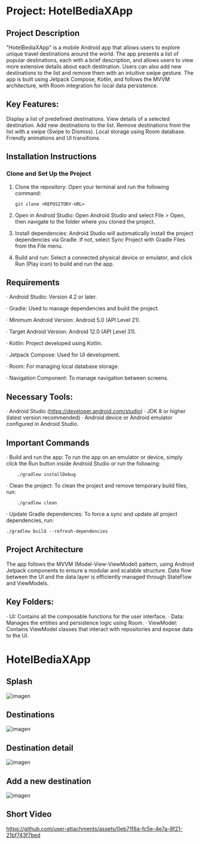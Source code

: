 # Project: HotelBediaXApp

## Project Description

"HotelBediaXApp" is a mobile Android app that allows users to explore unique travel destinations around the world. The app presents a list of popular destinations, each with a brief description, and allows users to view more extensive details about each destination. Users can also add new destinations to the list and remove them with an intuitive swipe gesture. The app is built using Jetpack Compose, Kotlin, and follows the MVVM architecture, with Room integration for local data persistence.

## Key Features:
    
Display a list of predefined destinations.
View details of a selected destination.
Add new destinations to the list.
Remove destinations from the list with a swipe (Swipe to Dismiss).
Local storage using Room database.
Friendly animations and UI transitions.

## Installation Instructions
### Clone and Set Up the Project

1.	Clone the repository: Open your terminal and run the following command:

        git clone <REPOSITORY-URL>

2.	Open in Android Studio: Open Android Studio and select File > Open, then navigate to the folder where you cloned the project.

3.	 Install dependencies: Android Studio will automatically install the project dependencies via Gradle. If not, select Sync Project with Gradle Files from the File menu.

4.	 Build and run: Select a connected physical device or emulator, and click Run (Play icon) to build and run the app.

## Requirements

·	Android Studio: Version 4.2 or later.

·	Gradle: Used to manage dependencies and build the project.

·	Minimum Android Version: Android 5.0 (API Level 21).

·	Target Android Version: Android 12.0 (API Level 31).

·	Kotlin: Project developed using Kotlin.

·	Jetpack Compose: Used for UI development.

·	Room: For managing local database storage.

·	Navigation Component: To manage navigation between screens.

## Necessary Tools:

·	 Android Studio (https://developer.android.com/studio)
·	JDK 8 or higher (latest version recommended)
·	Android device or Android emulator configured in Android Studio.

## Important Commands

·	 Build and run the app: To run the app on an emulator or device, simply click the Run button inside Android Studio or run the following:

        ./gradlew installDebug

·	Clean the project: To clean the project and remove temporary build files, run:

        ./gradlew clean
        
·	Update Gradle dependencies: To force a sync and update all project dependencies, run:

    ./gradlew build --refresh-dependencies

## Project Architecture

The app follows the MVVM (Model-View-ViewModel) pattern, using Android Jetpack components to ensure a modular and scalable structure. Data flow between the UI and the data layer is efficiently managed through StateFlow and ViewModels.

## Key Folders:

·	 UI: Contains all the composable functions for the user interface.
·	Data: Manages the entities and persistence logic using Room.
·	ViewModel: Contains ViewModel classes that interact with repositories and expose data to the UI.


# HotelBediaXApp

## Splash
![imagen](https://github.com/user-attachments/assets/373363c1-7045-4b57-8d51-9fc2d35c4bc0)

## Destinations
![imagen](https://github.com/user-attachments/assets/7dad1397-2643-4064-ab98-26daa3d08833)

## Destination detail
![imagen](https://github.com/user-attachments/assets/6d4fbc65-51b4-418f-8ce7-c992610a3ba6)

## Add a new destination
![imagen](https://github.com/user-attachments/assets/6a167339-dc92-440d-92f5-8d1e28b8934b)

## Short Video
https://github.com/user-attachments/assets/0eb71f8a-fc5e-4e7a-8f21-21bf743f7bed





